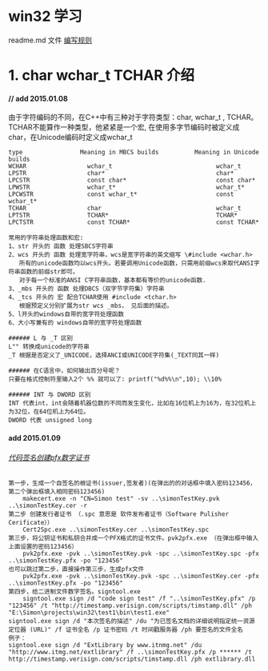 
# win32 学习

readme.md 文件 [编写规则](https://help.github.com/articles/markdown-basics/)
# 1. char wchar_t TCHAR 介绍
#### // add 2015.01.08

由于字符编码的不同，在C++中有三种对于字符类型：char, wchar_t , TCHAR。
TCHAR不能算作一种类型，他紧紧是一个宏, 在使用多字节编码时被定义成char，在Unicode编码时定义成wchar_t
```
type                Meaning in MBCS builds          Meaning in Unicode builds
WCHAR                 wchar_t                             wchar_t
LPSTR                 char*                               char*
LPCSTR                const char*                         const char*
LPWSTR                wchar_t*                            wchar_t*
LPCWSTR               const wchar_t*                      const wchar_t* 
TCHAR                 char                                wchar_t
LPTSTR                TCHAR*                              TCHAR*
LPCTSTR               const TCHAR*                        const TCHAR* 

常用的字符串处理函数和宏:
1、str 开头的 函数 处理SBCS字符串
2、wcs 开头的 函数 处理宽字符串，wcs是宽字符串的英文缩写 \#include <wchar.h>
   所有的unicode函数均以wcs开头。若要调用Unicode函数，只需用前缀wcs来取代ANSI字符串函数的前缀str即可。
   对于每一个标准的ANSI C字符串函数，基本都有等价的unicode函数.
3、_mbs 开头的 函数 处理DBCS（双字节字符集）字符串
4、_tcs 开头的 宏 配合TCHAR使用 #include <tchar.h>
   根据预定义分别扩展为str wcs _mbs， 见后面的描述。
5、l开头的windows自带的宽字符处理函数
6、大小写兼有的 windows自带的宽字符处理函数

###### L 与 _T 区别
L"" 转换成unicode的字符串
_T 根据是否定义了_UNICODE，选择ANCI或UNICODE字符集(_TEXT同其一样)

###### 在C语言中，如何输出百分号呢？
只要在格式控制符里输入2个 %% 就可以了: printf("%d%%\n",10); \\10%

###### INT 与 DWORD 区别
INT 代表int，int会随着机器位数的不同而发生变化，比如在16位机上为16为，在32位机上为32位，在64位机上为64位。
DWORD 代表 unsigned long
```
#### add 2015.01.09
###### [代码签名](http://blog.itnmg.net/free-code-signing-certificates/)[创建pfx数字证书](http://stackoverflow.com/questions/16082333/why-i-get-the-specified-pfx-password-is-not-correct-when-trying-to-sign-applic)
```
第一步，生成一个自签名的根证书(issuer,签发者)(在弹出的的对话框中填入密码123456，第二个弹出框填入相同密码123456)
	makecert.exe -n "CN=Simon test" -sv ..\simonTestKey.pvk ..\simonTestKey.cer -r 
第二步 创建发行者证书 （.spc 意思是 软件发布者证书（Software Pulisher Cerificate））
	Cert2Spc.exe ..\simonTestKey.cer ..\simonTestKey.spc
第三步，将公钥证书和私钥合并成一个PFX格式的证书文件。pvk2pfx.exe （在弹出框中输入上面设置的密码123456）
	pvk2pfx.exe -pvk ..\simonTestKey.pvk -spc ..\simonTestKey.spc -pfx ..\simonTestKey.pfx -po "123456"
也可以跳过第二步，直接操作第三步，生成pfx文件
	pvk2pfx.exe -pvk ..\simonTestKey.pvk -spc ..\simonTestKey.cer -pfx ..\simonTestKey.pfx -po "123456"
第四步，给二进制文件数字签名。signtool.exe
	signtool.exe sign /d "code sign test" /f "..\simonTestKey.pfx" /p "123456" /t "http://timestamp.verisign.com/scripts/timstamp.dll" /ph "E:\Simon\projects\win32\test1\bin\test1.exe"
signtool.exe sign /d "本次签名的描述" /du "为已签名文档的详细说明指定统一资源定位器 (URL)" /f 证书全名 /p 证书密码 /t 时间戳服务器 /ph 要签名的文件全名
例子：
signtool.exe sign /d "ExtLibrary by www.itnmg.net" /du "http://www.itmg.net/extlibrary" /f ..\simonTestKey.pfx /p ****** /t http://timestamp.verisign.com/scripts/timstamp.dll /ph extlibrary.dll
	
```